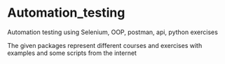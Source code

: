 # Automation_testing
 Automation testing using Selenium, OOP, postman, api, python exercises

The given packages represent different courses and exercises with examples and some scripts from the internet